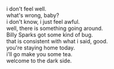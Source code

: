
i don't feel well.  
what's wrong, baby?  
i don't know, i just feel awful.  
well, there is something going around.  
Billy Sparks got some kind of bug.  
that is consistent with what i said, good.  
you're staying home today.  
i'll go make you some tea.  
welcome to the dark side.  
  